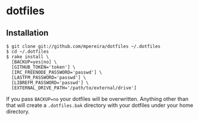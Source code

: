 # dotfiles

## Installation
    $ git clone git://github.com/mpereira/dotfiles ~/.dotfiles
    $ cd ~/.dotfiles
    $ rake install \
      [BACKUP=yes|no] \
      [GITHUB_TOKEN='token'] \
      [IRC_FREENODE_PASSWORD='passwd'] \
      [LASTFM_PASSWORD='passwd'] \
      [LIBREFM_PASSWORD='passwd'] \
      [EXTERNAL_DRIVE_PATH='/path/to/external/drive']

If you pass `BACKUP=no` your dotfiles will be overwritten. Anything other than
that will create a `.dotfiles.bak` directory with your dotfiles under your
home directory.
